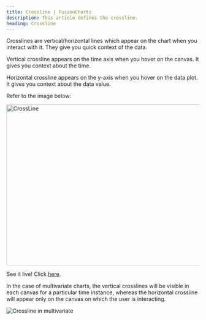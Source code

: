 ```yaml
---
title: Crossline | FusionCharts
description: This article defines the crossline.
heading: Crossline
---
```


Crosslines are vertical/horizontal lines which appear on the chart when you interact with it. They give you quick context of the data.

Vertical crossline appears on the time axis when you hover on the canvas. It gives you context about the time.

Horizontal crossline appears on the y-axis when you hover on the data plot. It gives you context about the data value.

Refer to the image below:

<img src="{% site.BASE_URL %}/images/fusiontime-component-cross-line.png" alt="CrossLine" width="700" height="420">

See it live! Click [here](https://jsfiddle.net/fusioncharts/Lut0752a/).

In the case of multivariate charts, the vertical crosslines will be visible in each canvas for a particular time instance, whereas the horizontal crossline will appear only on the canvas on which the user is interacting. 

![Crossline in multivariate](/gif/multivariate-crossline.gif)